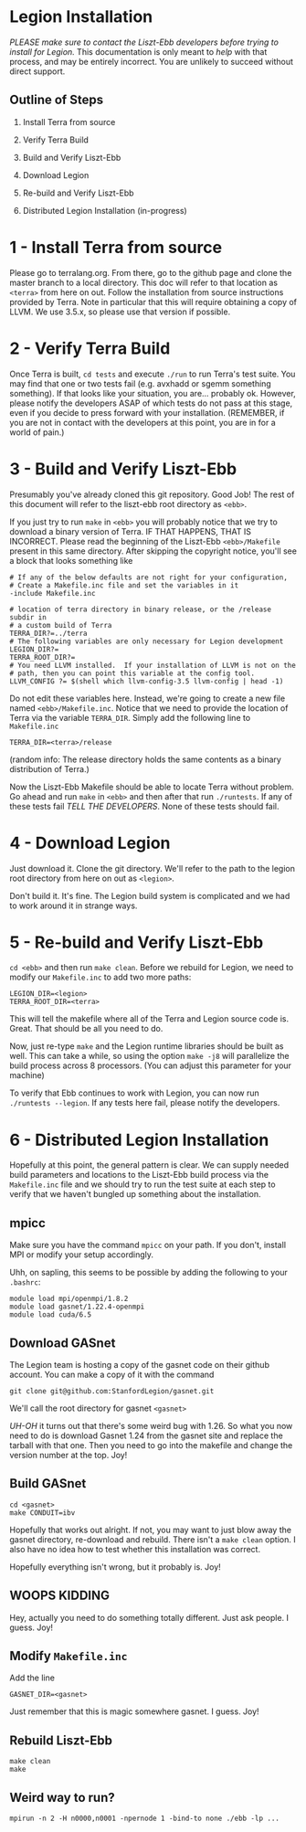 
# Legion Installation

*PLEASE make sure to contact the Liszt-Ebb developers before trying to install for Legion.*  This documentation is only meant to _help_ with that process, and may be entirely incorrect.  You are unlikely to succeed without direct support.

## Outline of Steps

1)  Install Terra from source

2)  Verify Terra Build

3)  Build and Verify Liszt-Ebb

4)  Download Legion

5)  Re-build and Verify Liszt-Ebb

6)  Distributed Legion Installation (in-progress)



# 1 - Install Terra from source

Please go to terralang.org.  From there, go to the github page and clone the master branch to a local directory.  This doc will refer to that location as `<terra>` from here on out.  Follow the installation from source instructions provided by Terra.  Note in particular that this will require obtaining a copy of LLVM.  We use 3.5.x, so please use that version if possible.  



# 2 - Verify Terra Build

Once Terra is built, `cd tests` and execute `./run` to run Terra's test suite.  You may find that one or two tests fail (e.g. avxhadd or sgemm something something).  If that looks like your situation, you are... probably ok.  However, please notify the developers ASAP of which tests do not pass at this stage, even if you decide to press forward with your installation.  (REMEMBER, if you are not in contact with the developers at this point, you are in for a world of pain.)



# 3 - Build and Verify Liszt-Ebb

Presumably you've already cloned this git repository.  Good Job!  The rest of this document will refer to the liszt-ebb root directory as `<ebb>`.

If you just try to run `make` in `<ebb>` you will probably notice that we try to download a binary version of Terra.  IF THAT HAPPENS, THAT IS INCORRECT.  Please read the beginning of the Liszt-Ebb `<ebb>/Makefile` present in this same directory.  After skipping the copyright notice, you'll see a block that looks something like

```
# If any of the below defaults are not right for your configuration,
# Create a Makefile.inc file and set the variables in it
-include Makefile.inc

# location of terra directory in binary release, or the /release subdir in
# a custom build of Terra
TERRA_DIR?=../terra
# The following variables are only necessary for Legion development
LEGION_DIR?=
TERRA_ROOT_DIR?=
# You need LLVM installed.  If your installation of LLVM is not on the
# path, then you can point this variable at the config tool.
LLVM_CONFIG ?= $(shell which llvm-config-3.5 llvm-config | head -1)
```

Do not edit these variables here.  Instead, we're going to create a new file named `<ebb>/Makefile.inc`.  Notice that we need to provide the location of Terra via the variable `TERRA_DIR`.  Simply add the following line to `Makefile.inc`

```
TERRA_DIR=<terra>/release
```

(random info: The release directory holds the same contents as a binary distribution of Terra.)

Now the Liszt-Ebb Makefile should be able to locate Terra without problem.  Go ahead and run `make` in `<ebb>` and then after that run `./runtests`.  If any of these tests fail *TELL THE DEVELOPERS*.  None of these tests should fail.



# 4 - Download Legion

Just download it.  Clone the git directory.  We'll refer to the path to the legion root directory from here on out as `<legion>`.

Don't build it.  It's fine.  The Legion build system is complicated and we had to work around it in strange ways.



# 5 - Re-build and Verify Liszt-Ebb

`cd <ebb>` and then run `make clean`.  Before we rebuild for Legion, we need to modify our `Makefile.inc` to add two more paths:

```
LEGION_DIR=<legion>
TERRA_ROOT_DIR=<terra>
```

This will tell the makefile where all of the Terra and Legion source code is.  Great.  That should be all you need to do.

Now, just re-type `make` and the Legion runtime libraries should be built as well.  This can take a while, so using the option `make -j8` will parallelize the build process across 8 processors. (You can adjust this parameter for your machine)

To verify that Ebb continues to work with Legion, you can now run `./runtests --legion`.  If any tests here fail, please notify the developers.



# 6 - Distributed Legion Installation

Hopefully at this point, the general pattern is clear.  We can supply needed build parameters and locations to the Liszt-Ebb build process via the `Makefile.inc` file and we should try to run the test suite at each step to verify that we haven't bungled up something about the installation.

## mpicc

Make sure you have the command `mpicc` on your path.  If you don't, install MPI or modify your setup accordingly.

Uhh, on sapling, this seems to be possible by adding the following to your `.bashrc`:

```
module load mpi/openmpi/1.8.2
module load gasnet/1.22.4-openmpi
module load cuda/6.5
```

## Download GASnet

The Legion team is hosting a copy of the gasnet code on their github account.  You can make a copy of it with the command

```
git clone git@github.com:StanfordLegion/gasnet.git
```

We'll call the root directory for gasnet `<gasnet>`

*UH-OH* it turns out that there's some weird bug with 1.26.  So what you now need to do is download Gasnet 1.24 from the gasnet site and replace the tarball with that one.  Then you need to go into the makefile and change the version number at the top.  Joy!

## Build GASnet

```
cd <gasnet>
make CONDUIT=ibv
```

Hopefully that works out alright.  If not, you may want to just blow away the gasnet directory, re-download and rebuild.  There isn't a `make clean` option.  I also have no idea how to test whether this installation was correct.

Hopefully everything isn't wrong, but it probably is.  Joy!

## WOOPS KIDDING

Hey, actually you need to do something totally different.  Just ask people.  I guess.  Joy!



## Modify `Makefile.inc`

Add the line

```
GASNET_DIR=<gasnet>
```

Just remember that this is magic somewhere gasnet.  I guess.  Joy!


## Rebuild Liszt-Ebb

```
make clean
make
```

## Weird way to run?

```
mpirun -n 2 -H n0000,n0001 -npernode 1 -bind-to none ./ebb -lp ...
```
















